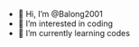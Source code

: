 - 👋 Hi, I’m @Balong2001
- 👀 I’m interested in coding
- 🌱 I’m currently learning codes 

<!---
Balong2001/Balong2001 is a ✨ special ✨ repository because its `README.md` (this file) appears on your GitHub profile.
You can click the Preview link to take a look at your changes.
--->
